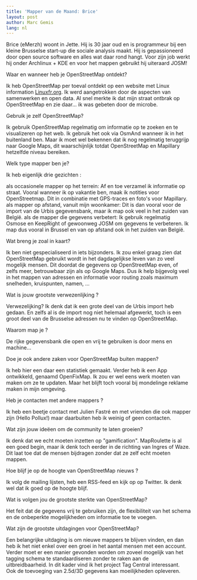 ```yaml
---
title: 'Mapper van de Maand: Brice'
layout: post
author: Marc Gemis
lang: nl
---
```


Brice (eMerzh) woont in Jette. Hij is 30 jaar oud en is programmeur bij een kleine Brusselse start-up die sociale analysis maakt. Hij is gepassioneerd door open source software en alles wat daar rond hangt. Voor zijn job werkt hij onder Archlinux + KDE en voor het mappen gebruikt hij uiteraard JOSM!

Waar en wanneer heb je OpenStreetMap ontdekt?

Ik heb OpenStreetMap per toeval ontdekt op een website met Linux information [Linuxfr.org](http://linuxfr.org). Ik werd aangetrokken door de aspecten van samenwerken en open data. Al snel merkte ik dat mijn straat ontbrak op OpenStreetMap en zie daar... ik was gebeten door de microbe.

Gebruik je zelf OpenStreetMap?

Ik gebruik OpenStreetMap regelmatig om informatie op te zoeken en te visualizeren op het web. Ik gebruik het ook via OsmAnd wanneer ik in het buitenland ben. Maar ik moet wel bekennen dat ik nog regelmatig teruggrijp naar Google Maps, dit waarschijnlijk totdat OpenStreetMap en Mapillary hetzelfde niveau bereiken.

Welk type mapper ben je?

Ik heb eigenlijk drie gezichten : 

als occasionele mapper op het terrein: Af en toe verzamel ik informatie op straat. Vooral wanneer ik op vakantie ben, maak ik notities voor OpenStreetmap. Dit in combinatie met GPS-traces en foto's voor Mapillary. 
als mapper op afstand, vanuit mijn woonkamer: Dit is dan vooral voor de import van de Urbis gegevensbank, maar ik map ook veel in het zuiden van België.
als de mapper die gegevens verbetert:  Ik gebruik regelmatig Osmose en KeepRight of gewoonweg JOSM om gegevens te verbeteren.
Ik map dus vooral in Brussel en van op afstand ook in het zuiden van België.

Wat breng je zoal in kaart?

Ik ben niet gespecialiseerd in iets bijzonders. Ik zou enkel graag zien dat OpenStreetMap gebruikt wordt in het dagdagelijkse leven van zo veel mogelijk mensen. Dit doordat de gegevens op OpenStreetMap even, of zelfs meer, betrouwbaar zijn als op Google Maps. Dus ik help bijgevolg veel in het mappen van adressen en informatie voor routing zoals maximum snelheden, kruispunten, namen, ...

Wat is jouw grootste verwezenlijking ?

Verwezelijking? Ik denk dat ik een grote deel van de Urbis import heb gedaan. En zelfs al is de import nog niet helemaal afgewerkt, toch is een groot deel van de Brusselse adressen nu te vinden op OpenStreetMap.

Waarom map je ? 

De rijke gegevensbank die open en vrij te gebruiken is door mens en machine...

Doe je ook andere zaken voor OpenStreetMap buiten mappen?

Ik heb hier een daar een statistiek gemaakt. Verder heb ik een App ontwikkeld, genaamd OpenFixMap. Ik zou er wel eens werk moeten van maken om ze te updaten. Maar het blijft toch vooral bij mondelinge reklame maken in mijn omgeving.

Heb je contacten met andere mappers ?

Ik heb een beetje contact met Julien Fastré en met vrienden die ook mapper zijn  (Hello Pollux!) maar daarbuiten heb ik weinig of geen contacten.

Wat zijn jouw ideëen om de community te laten groeien?

Ik denk dat we echt moeten inzetten op "gamification". MapRoulette is al een goed begin, maar ik denk toch eerder in de richting van Ingres of Waze. Dit laat toe dat de mensen bijdragen zonder dat ze zelf echt moeten mappen.

Hoe blijf je op de hoogte van OpenStreetMap nieuws ?

Ik volg de mailing lijsten, heb een RSS-feed en kijk op op Twitter. Ik denk wel dat ik goed op de hoogte blijf.

Wat is volgen jou de grootste sterkte van OpenStreetMap?

Het feit dat de gegevens vrij te gebruiken zijn, de flexibiliteit van het schema en de onbeperkte mogelijkheden om informatie toe te voegen.

Wat zijn de grootste uitdagingen voor OpenStreetMap?

Een belangrijke uitdaging is om nieuwe mappers te blijven vinden, en dan heb ik het niet enkel over een groei in het aantal mensen met een account. Verder moet er een manier gevonden worden om zoveel mogelijk van het tagging schema te standaardiseren zonder te raken aan de uitbreidbaarheid. In dit kader vind ik het project Tag Central interessant. Ook de toevoeging van 2.5d/3D gegevens kan moeilijkheden opleveren.

